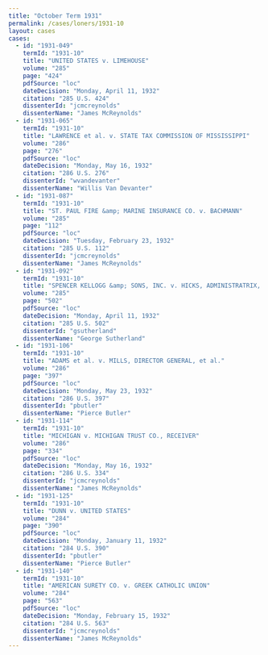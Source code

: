 ```yaml
---
title: "October Term 1931"
permalink: /cases/loners/1931-10
layout: cases
cases:
  - id: "1931-049"
    termId: "1931-10"
    title: "UNITED STATES v. LIMEHOUSE"
    volume: "285"
    page: "424"
    pdfSource: "loc"
    dateDecision: "Monday, April 11, 1932"
    citation: "285 U.S. 424"
    dissenterId: "jcmcreynolds"
    dissenterName: "James McReynolds"
  - id: "1931-065"
    termId: "1931-10"
    title: "LAWRENCE et al. v. STATE TAX COMMISSION OF MISSISSIPPI"
    volume: "286"
    page: "276"
    pdfSource: "loc"
    dateDecision: "Monday, May 16, 1932"
    citation: "286 U.S. 276"
    dissenterId: "wvandevanter"
    dissenterName: "Willis Van Devanter"
  - id: "1931-087"
    termId: "1931-10"
    title: "ST. PAUL FIRE &amp; MARINE INSURANCE CO. v. BACHMANN"
    volume: "285"
    page: "112"
    pdfSource: "loc"
    dateDecision: "Tuesday, February 23, 1932"
    citation: "285 U.S. 112"
    dissenterId: "jcmcreynolds"
    dissenterName: "James McReynolds"
  - id: "1931-092"
    termId: "1931-10"
    title: "SPENCER KELLOGG &amp; SONS, INC. v. HICKS, ADMINISTRATRIX, et al."
    volume: "285"
    page: "502"
    pdfSource: "loc"
    dateDecision: "Monday, April 11, 1932"
    citation: "285 U.S. 502"
    dissenterId: "gsutherland"
    dissenterName: "George Sutherland"
  - id: "1931-106"
    termId: "1931-10"
    title: "ADAMS et al. v. MILLS, DIRECTOR GENERAL, et al."
    volume: "286"
    page: "397"
    pdfSource: "loc"
    dateDecision: "Monday, May 23, 1932"
    citation: "286 U.S. 397"
    dissenterId: "pbutler"
    dissenterName: "Pierce Butler"
  - id: "1931-114"
    termId: "1931-10"
    title: "MICHIGAN v. MICHIGAN TRUST CO., RECEIVER"
    volume: "286"
    page: "334"
    pdfSource: "loc"
    dateDecision: "Monday, May 16, 1932"
    citation: "286 U.S. 334"
    dissenterId: "jcmcreynolds"
    dissenterName: "James McReynolds"
  - id: "1931-125"
    termId: "1931-10"
    title: "DUNN v. UNITED STATES"
    volume: "284"
    page: "390"
    pdfSource: "loc"
    dateDecision: "Monday, January 11, 1932"
    citation: "284 U.S. 390"
    dissenterId: "pbutler"
    dissenterName: "Pierce Butler"
  - id: "1931-140"
    termId: "1931-10"
    title: "AMERICAN SURETY CO. v. GREEK CATHOLIC UNION"
    volume: "284"
    page: "563"
    pdfSource: "loc"
    dateDecision: "Monday, February 15, 1932"
    citation: "284 U.S. 563"
    dissenterId: "jcmcreynolds"
    dissenterName: "James McReynolds"
---
```

